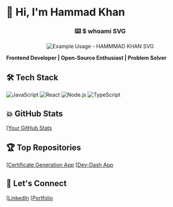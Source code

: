 # 👋 Hi, I'm Hammad Khan
<p align="center">
  <h3 align="center">⌨️ $ whoami SVG</h3>
</p>

<p align="center">
  <img src="https://readme-typing-svg.demolab.com/?lines=Type+messages+everywhere!;Add+a+bio+to+your+profile!;Add+a+description+to+your+repo!;+Hammad+Khan!&font=Fira%20Code&center=true&width=380&height=50&duration=4000&pause=1000" alt="Example Usage - HAMMMAD KHAN SVG">
</p>

**Frontend Developer | Open-Source Enthusiast | Problem Solver**

## 🛠️ Tech Stack
![JavaScript](https://img.shields.io/badge/-JavaScript-F7DF1E?logo=javascript&logoColor=black)
![React](https://img.shields.io/badge/-React-61DAFB?logo=react&logoColor=white)
![Node.js](https://img.shields.io/badge/-Node.js-339933?logo=node.js&logoColor=white)
![TypeScript](https://img.shields.io/badge/-Typescript-3776AB?logo=python&logoColor=white)

## 💥 GitHub Stats
[[Your GitHub Stats](https://github.com/HamadKhanhehe)

## 🏆 Top Repositories
[[Certificate Generation App](https://github.com/HamadKhanhehe/Certificate-App)
[[Dev-Dash App](https://github.com/HamadKhanhehe/dev-dash-app)

## 💬 Let's Connect
[[LinkedIn](https://www.linkedin.com/in/hamad-khan-b8646426a/)
[[Portfolio](https://portfolio-imhk.netlify.app/)


